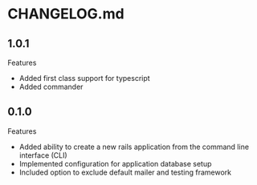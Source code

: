 # CHANGELOG.md

## 1.0.1

Features

  - Added first class support for typescript
  - Added commander

## 0.1.0

Features

  - Added ability to create a new rails application from the command line interface (CLI)
  - Implemented configuration for application database setup
  - Included option to exclude default mailer and testing framework
